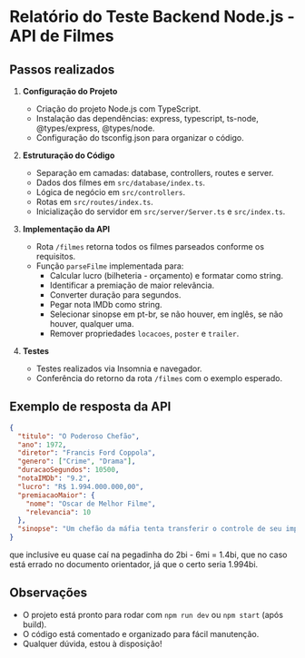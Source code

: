 # Relatório do Teste Backend Node.js - API de Filmes

## Passos realizados

1. **Configuração do Projeto**
   - Criação do projeto Node.js com TypeScript.
   - Instalação das dependências: express, typescript, ts-node, @types/express, @types/node.
   - Configuração do tsconfig.json para organizar o código.

2. **Estruturação do Código**
   - Separação em camadas: database, controllers, routes e server.
   - Dados dos filmes em `src/database/index.ts`.
   - Lógica de negócio em `src/controllers`.
   - Rotas em `src/routes/index.ts`.
   - Inicialização do servidor em `src/server/Server.ts` e `src/index.ts`.

3. **Implementação da API**
   - Rota `/filmes` retorna todos os filmes parseados conforme os requisitos.
   - Função `parseFilme` implementada para:
     - Calcular lucro (bilheteria - orçamento) e formatar como string.
     - Identificar a premiação de maior relevância.
     - Converter duração para segundos.
     - Pegar nota IMDb como string.
     - Selecionar sinopse em pt-br, se não houver, em inglês, se não houver, qualquer uma.
     - Remover propriedades `locacoes`, `poster` e `trailer`.

4. **Testes**
   - Testes realizados via Insomnia e navegador.
   - Conferência do retorno da rota `/filmes` com o exemplo esperado.

## Exemplo de resposta da API

```json
{
  "titulo": "O Poderoso Chefão",
  "ano": 1972,
  "diretor": "Francis Ford Coppola",
  "genero": ["Crime", "Drama"],
  "duracaoSegundos": 10500,
  "notaIMDb": "9.2",
  "lucro": "R$ 1.994.000.000,00",
  "premiacaoMaior": {
    "nome": "Oscar de Melhor Filme",
    "relevancia": 10
  },
  "sinopse": "Um chefão da máfia tenta transferir o controle de seu império clandestino para seu filho relutante."
}
```

que inclusive eu quase caí na pegadinha do 2bi - 6mi = 1.4bi, que no caso está errado no documento orientador, já que o certo seria 1.994bi.

## Observações
- O projeto está pronto para rodar com `npm run dev` ou `npm start` (após build).
- O código está comentado e organizado para fácil manutenção.
- Qualquer dúvida, estou à disposição!
